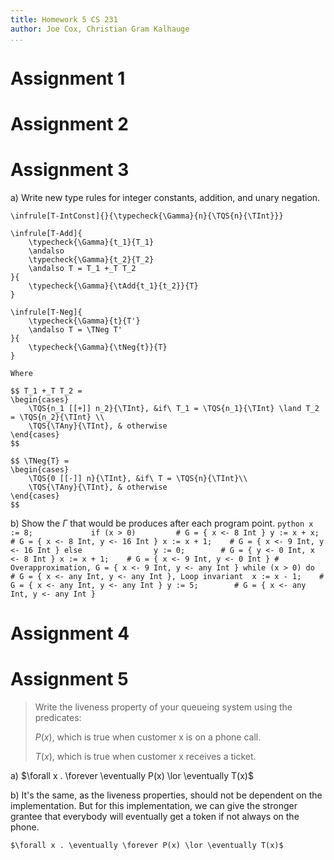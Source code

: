 ```yaml
---
title: Homework 5 CS 231
author: Joe Cox, Christian Gram Kalhauge
...
```



# Assignment 1

# Assignment 2

# Assignment 3

a)  Write new type rules for integer constants, addition, and unary
    negation.

    \infrule[T-IntConst]{}{\typecheck{\Gamma}{n}{\TQS{n}{\TInt}}}
    
    \infrule[T-Add]{
        \typecheck{\Gamma}{t_1}{T_1} 
        \andalso 
        \typecheck{\Gamma}{t_2}{T_2} 
        \andalso T = T_1 +_T T_2
    }{
        \typecheck{\Gamma}{\tAdd{t_1}{t_2}}{T} 
    }
    
    \infrule[T-Neg]{
        \typecheck{\Gamma}{t}{T'} 
        \andalso T = \TNeg T'
    }{
        \typecheck{\Gamma}{\tNeg{t}}{T} 
    }

    Where 
    
    $$ T_1 +_T T_2 = 
    \begin{cases} 
        \TQS{n_1 [[+]] n_2}{\TInt}, &if\ T_1 = \TQS{n_1}{\TInt} \land T_2 = \TQS{n_2}{\TInt} \\
        \TQS{\TAny}{\TInt}, & otherwise
    \end{cases} 
    $$
    
    $$ \TNeg{T} = 
    \begin{cases} 
        \TQS{0 [[-]] n}{\TInt}, &if\ T = \TQS{n}{\TInt}\\
        \TQS{\TAny}{\TInt}, & otherwise
    \end{cases} 
    $$

b)  Show the $\Gamma$ that would be produces after each program point.
    ```python
    x := 8;            
    if (x > 0)         # G = { x <- 8 Int }
        y := x + x;    # G = { x <- 8 Int, y <- 16 Int }
        x := x + 1;    # G = { x <- 9 Int, y <- 16 Int }
    else               
        y := 0;        # G = { y <- 0 Int, x <- 8 Int }
        x := x + 1;    # G = { x <- 9 Int, y <- 0 Int }
    # Overapproximation, G = { x <- 9 Int, y <- any Int }
    while (x > 0) do   # G = { x <- any Int, y <- any Int }, Loop invariant 
        x := x - 1;    # G = { x <- any Int, y <- any Int }
        y := 5;        # G = { x <- any Int, y <- any Int }
    ```              

# Assignment 4

# Assignment 5

> Write the liveness property of your queueing system using the
> predicates:
>
> $P(x)$, which is true when customer x is on a phone call.
>
> $T(x)$, which is true when customer x receives a ticket.

a)  $\forall x . \forever \eventually P(x) \lor \eventually T(x)$

b)  It's the same, as the liveness properties, should not be dependent
    on the implementation. But for this implementation, we can give the
    stronger grantee that everybody will eventually get a token if not
    always on the phone.

    $\forall x . \eventually \forever P(x) \lor \eventually T(x)$
